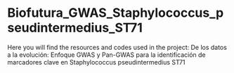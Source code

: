 # Biofutura_GWAS_Staphylococcus_pseudintermedius_ST71
Here you will find the resources and codes used in the project: De los datos a la evolución: Enfoque GWAS y Pan-GWAS para la identificación de marcadores clave en Staphylococcus pseudintermedius ST71
